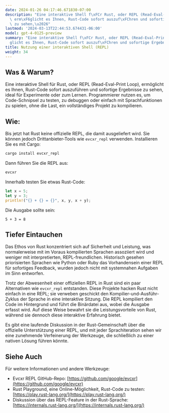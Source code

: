 ```yaml
---
date: 2024-01-26 04:17:46.671830-07:00
description: "Eine interaktive Shell f\xFCr Rust, oder REPL (Read-Eval-Print Loop),\
  \ erm\xF6glicht es Ihnen, Rust-Code sofort auszuf\xFChren und sofortige Ergebnisse\
  \ zu sehen,\u2026"
lastmod: '2024-03-13T22:44:53.674431-06:00'
model: gpt-4-0125-preview
summary: "Eine interaktive Shell f\xFCr Rust, oder REPL (Read-Eval-Print Loop), erm\xF6\
  glicht es Ihnen, Rust-Code sofort auszuf\xFChren und sofortige Ergebnisse zu sehen,\u2026"
title: Nutzung einer interaktiven Shell (REPL)
weight: 34
---
```


## Was & Warum?
Eine interaktive Shell für Rust, oder REPL (Read-Eval-Print Loop), ermöglicht es Ihnen, Rust-Code sofort auszuführen und sofortige Ergebnisse zu sehen, ideal für Experimente oder zum Lernen. Programmierer nutzen es, um Code-Schnipsel zu testen, zu debuggen oder einfach mit Sprachfunktionen zu spielen, ohne die Last, ein vollständiges Projekt zu kompilieren.

## Wie:
Bis jetzt hat Rust keine offizielle REPL, die damit ausgeliefert wird. Sie können jedoch Drittanbieter-Tools wie `evcxr_repl` verwenden. Installieren Sie es mit Cargo:

```sh
cargo install evcxr_repl
```

Dann führen Sie die REPL aus:

```sh
evcxr
```

Innerhalb testen Sie etwas Rust-Code:

```rust
let x = 5;
let y = 3;
println!("{} + {} = {}", x, y, x + y);
```

Die Ausgabe sollte sein:

```
5 + 3 = 8
```

## Tiefer Eintauchen
Das Ethos von Rust konzentriert sich auf Sicherheit und Leistung, was normalerweise mit im Voraus kompilierten Sprachen assoziiert wird und weniger mit interpretierten, REPL-freundlichen. Historisch gesehen priorisierten Sprachen wie Python oder Ruby das Vorhandensein einer REPL für sofortiges Feedback, wurden jedoch nicht mit systemnahen Aufgaben im Sinn entworfen.

Trotz der Abwesenheit einer offiziellen REPL in Rust sind ein paar Alternativen wie `evcxr_repl` entstanden. Diese Projekte hacken Rust nicht einfach in eine REPL; sie verweben geschickt den Kompilier-und-Ausführ-Zyklus der Sprache in eine interaktive Sitzung. Die REPL kompiliert den Code im Hintergrund und führt die Binärdatei aus, wobei die Ausgabe erfasst wird. Auf diese Weise bewahrt sie die Leistungsvorteile von Rust, während sie dennoch diese interaktive Erfahrung bietet.

Es gibt eine laufende Diskussion in der Rust-Gemeinschaft über die offizielle Unterstützung einer REPL, und mit jeder Sprachiteration sehen wir eine zunehmende Verfeinerung der Werkzeuge, die schließlich zu einer nativen Lösung führen könnte.

## Siehe Auch
Für weitere Informationen und andere Werkzeuge:
- Evcxr REPL GitHub-Repo: [https://github.com/google/evcxr](https://github.com/google/evcxr)
- Rust Playground, eine Online-Möglichkeit, Rust-Code zu testen: [https://play.rust-lang.org/](https://play.rust-lang.org/)
- Diskussion über das REPL-Feature in der Rust-Sprache: [https://internals.rust-lang.org/](https://internals.rust-lang.org/)
